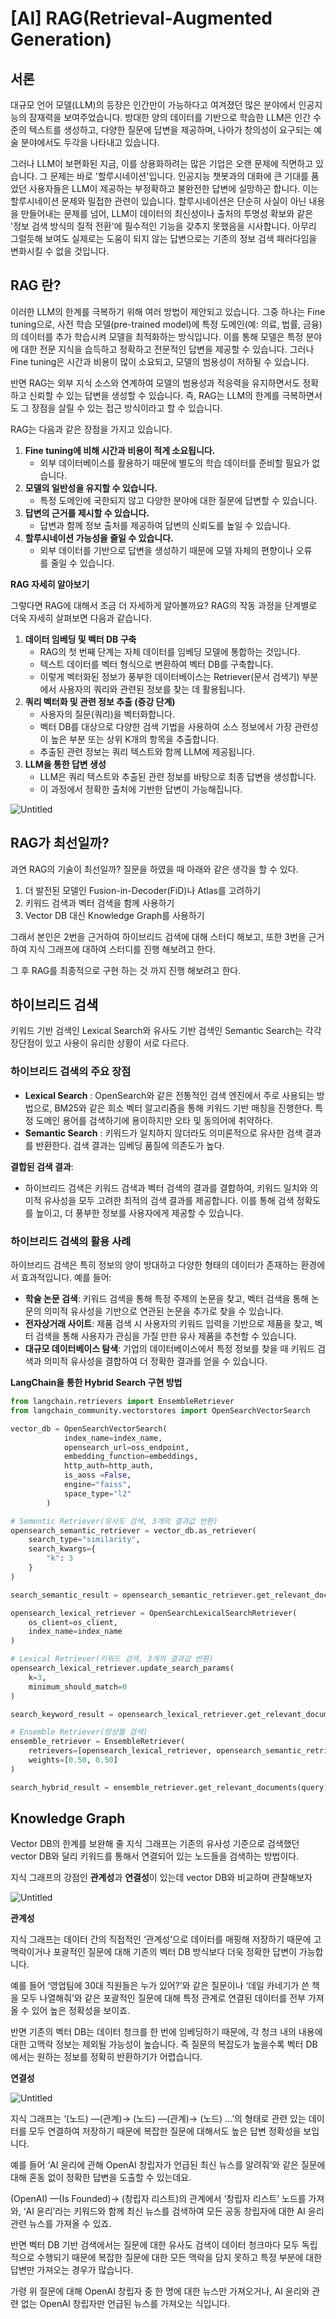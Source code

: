 # [AI] RAG(Retrieval-Augmented Generation)

## 서론

대규모 언어 모델(LLM)의 등장은 인간만이 가능하다고 여겨졌던 많은 분야에서 인공지능의 잠재력을 보여주었습니다. 방대한 양의 데이터를 기반으로 학습한 LLM은 인간 수준의 텍스트를 생성하고, 다양한 질문에 답변을 제공하며, 나아가 창의성이 요구되는 예술 분야에서도 두각을 나타내고 있습니다.

그러나 LLM이 보편화된 지금, 이를 상용화하려는 많은 기업은 오랜 문제에 직면하고 있습니다. 그 문제는 바로 '할루시네이션'입니다. 인공지능 챗봇과의 대화에 큰 기대를 품었던 사용자들은 LLM이 제공하는 부정확하고 불완전한 답변에 실망하곤 합니다. 이는 할루시네이션 문제와 밀접한 관련이 있습니다. 할루시네이션은 단순히 사실이 아닌 내용을 만들어내는 문제를 넘어, LLM이 데이터의 최신성이나 출처의 투명성 확보와 같은 '정보 검색 방식의 질적 전환'에 필수적인 기능을 갖추지 못했음을 시사합니다. 아무리 그럴듯해 보여도 실제로는 도움이 되지 않는 답변으로는 기존의 정보 검색 패러다임을 변화시킬 수 없을 것입니다.

## RAG 란?

이러한 LLM의 한계를 극복하기 위해 여러 방법이 제안되고 있습니다. 그중 하나는 Fine tuning으로, 사전 학습 모델(pre-trained model)에 특정 도메인(예: 의료, 법률, 금융)의 데이터를 추가 학습시켜 모델을 최적화하는 방식입니다. 이를 통해 모델은 특정 분야에 대한 전문 지식을 습득하고 정확하고 전문적인 답변을 제공할 수 있습니다. 그러나 Fine tuning은 시간과 비용이 많이 소요되고, 모델의 범용성이 저하될 수 있습니다.

반면 RAG는 외부 지식 소스와 연계하여 모델의 범용성과 적응력을 유지하면서도 정확하고 신뢰할 수 있는 답변을 생성할 수 있습니다. 즉, RAG는 LLM의 한계를 극복하면서도 그 장점을 살릴 수 있는 접근 방식이라고 할 수 있습니다.

RAG는 다음과 같은 장점을 가지고 있습니다.

1. **Fine tuning에 비해 시간과 비용이 적게 소요됩니다.**
    - 외부 데이터베이스를 활용하기 때문에 별도의 학습 데이터를 준비할 필요가 없습니다.
2. **모델의 일반성을 유지할 수 있습니다.**
    - 특정 도메인에 국한되지 않고 다양한 분야에 대한 질문에 답변할 수 있습니다.
3. **답변의 근거를 제시할 수 있습니다.**
    - 답변과 함께 정보 출처를 제공하여 답변의 신뢰도를 높일 수 있습니다.
4. **할루시네이션 가능성을 줄일 수 있습니다.**
    - 외부 데이터를 기반으로 답변을 생성하기 때문에 모델 자체의 편향이나 오류를 줄일 수 있습니다.

**RAG 자세히 알아보기**

그렇다면 RAG에 대해서 조금 더 자세하게 알아볼까요? RAG의 작동 과정을 단계별로 더욱 자세히 살펴보면 다음과 같습니다.

1. **데이터 임베딩 및 벡터 DB 구축**
    - RAG의 첫 번째 단계는 자체 데이터를 임베딩 모델에 통합하는 것입니다.
    - 텍스트 데이터를 벡터 형식으로 변환하여 벡터 DB를 구축합니다.
    - 이렇게 벡터화된 정보가 풍부한 데이터베이스는 Retriever(문서 검색기) 부분에서 사용자의 쿼리와 관련된 정보를 찾는 데 활용됩니다.
2. **쿼리 벡터화 및 관련 정보 추출 (증강 단계)**
    - 사용자의 질문(쿼리)을 벡터화합니다.
    - 벡터 DB를 대상으로 다양한 검색 기법을 사용하여 소스 정보에서 가장 관련성이 높은 부분 또는 상위 K개의 항목을 추출합니다.
    - 추출된 관련 정보는 쿼리 텍스트와 함께 LLM에 제공됩니다.
3. **LLM을 통한 답변 생성**
    - LLM은 쿼리 텍스트와 추출된 관련 정보를 바탕으로 최종 답변을 생성합니다.
    - 이 과정에서 정확한 출처에 기반한 답변이 가능해집니다.

![Untitled](%5BAI%5D%20RAG(Retrieval-Augmented%20Generation)%20e2bd6082387043d086d5829824a75ac0/Untitled.png)

## RAG가 최선일까?

과연 RAG의 기술이 최선일까? 질문을 하였을 때 아래와 같은 생각을 할 수 있다.

1. 더 발전된 모델인 Fusion-in-Decoder(FiD)나 Atlas를 고려하기
2. 키워드 검색과 벡터 검색을 함께 사용하기
3. Vector DB 대신 Knowledge Graph를 사용하기

그래서 본인은 2번을 근거하여 하이브리드 검색에 대해 스터디 해보고, 또한 3번을 근거하여 지식 그래프에 대하여 스터디를 진행 해보려고 한다.

그 후 RAG를 최종적으로 구현 하는 것 까지 진행 해보려고 한다.

## 하이브리드 검색

키워드 기반 검색인 Lexical Search와 유사도 기반 검색인 Semantic Search는 각각 장단점이 있고 사용이 유리한 상황이 서로 다르다.

### 하이브리드 검색의 주요 장점

- **Lexical Search** : OpenSearch와 같은 전통적인 검색 엔진에서 주로 사용되는 방법으로, BM25와 같은 희소 벡터 알고리즘을 통해 키워드 기반 매칭을 진행한다. 특정 도메인 용어를 검색하기에 용이하지만 오타 및 동의어에 취약하다.
- **Semantic Search** : 키워드가 일치하지 않더라도 의미론적으로 유사한 검색 결과를 반환한다. 검색 결과는 임베딩 품질에 의존도가 높다.

**결합된 검색 결과**:

- 하이브리드 검색은 키워드 검색과 벡터 검색의 결과를 결합하여, 키워드 일치와 의미적 유사성을 모두 고려한 최적의 검색 결과를 제공합니다. 이를 통해 검색 정확도를 높이고, 더 풍부한 정보를 사용자에게 제공할 수 있습니다.

### 하이브리드 검색의 활용 사례

하이브리드 검색은 특히 정보의 양이 방대하고 다양한 형태의 데이터가 존재하는 환경에서 효과적입니다. 예를 들어:

- **학술 논문 검색**: 키워드 검색을 통해 특정 주제의 논문을 찾고, 벡터 검색을 통해 논문의 의미적 유사성을 기반으로 연관된 논문을 추가로 찾을 수 있습니다.
- **전자상거래 사이트**: 제품 검색 시 사용자의 키워드 입력을 기반으로 제품을 찾고, 벡터 검색을 통해 사용자가 관심을 가질 만한 유사 제품을 추천할 수 있습니다.
- **대규모 데이터베이스 탐색**: 기업의 데이터베이스에서 특정 정보를 찾을 때 키워드 검색과 의미적 유사성을 결합하여 더 정확한 결과를 얻을 수 있습니다.

**LangChain을 통한 Hybrid Search 구현 방법**

```python
from langchain.retrievers import EnsembleRetriever
from langchain_community.vectorstores import OpenSearchVectorSearch

vector_db = OpenSearchVectorSearch(
            index_name=index_name,
            opensearch_url=oss_endpoint,
            embedding_function=embeddings,
            http_auth=http_auth, 
            is_aoss =False,
            engine="faiss",
            space_type="l2"
        )

# Sementic Retriever(유사도 검색, 3개의 결과값 반환)
opensearch_semantic_retriever = vector_db.as_retriever(
    search_type="similarity",
    search_kwargs={
        "k": 3
    }
)

search_semantic_result = opensearch_semantic_retriever.get_relevant_documents(query)

opensearch_lexical_retriever = OpenSearchLexicalSearchRetriever(
    os_client=os_client,
    index_name=index_name
)

# Lexical Retriever(키워드 검색, 3개의 결과값 반환)
opensearch_lexical_retriever.update_search_params(
    k=3,
    minimum_should_match=0
)

search_keyword_result = opensearch_lexical_retriever.get_relevant_documents(query)

# Ensemble Retriever(앙상블 검색)
ensemble_retriever = EnsembleRetriever(
    retrievers=[opensearch_lexical_retriever, opensearch_semantic_retriever],
    weights=[0.50, 0.50]
)

search_hybrid_result = ensemble_retriever.get_relevant_documents(query)
```

## Knowledge Graph

Vector DB의 한계를 보완해 줄 지식 그래프는 기존의 유사성 기준으로 검색했던 vector DB와 달리 키워드를 통해서 연결되어 있는 노드들을 검색하는 방법이다.

지식 그래프의 강점인 **관계성**과 **연결성**이 있는데 vector DB와 비교하며 관찰해보자

![Untitled](%5BAI%5D%20RAG(Retrieval-Augmented%20Generation)%20e2bd6082387043d086d5829824a75ac0/Untitled%201.png)

**관계성**

지식 그래프는 데이터 간의 직접적인 ‘관계성’으로 데이터를 매핑해 저장하기 때문에 고맥락이거나 포괄적인 질문에 대해 기존의 벡터 DB 방식보다 더욱 정확한 답변이 가능합니다.

예를 들어 ‘영업팀에 30대 직원들은 누가 있어?’와 같은 질문이나 ‘데일 카네기가 쓴 책을 모두 나열해줘’와 같은 포괄적인 질문에 대해 특정 관계로 연결된 데이터를 전부 가져올 수 있어 높은 정확성을 보이죠.

반면 기존의 벡터 DB는 데이터 청크를 한 번에 임베딩하기 때문에, 각 청크 내의 내용에 대한 고맥락 정보는 제외될 가능성이 높습니다. 즉 질문의 복잡도가 높을수록 벡터 DB에서는 원하는 정보를 정확히 반환하기가 어렵습니다.

**연결성**

![Untitled](%5BAI%5D%20RAG(Retrieval-Augmented%20Generation)%20e2bd6082387043d086d5829824a75ac0/Untitled%202.png)

지식 그래프는 ‘(노드) —(관계)→ (노드) —(관계)→ (노드) …’의 형태로 관련 있는 데이터를 모두 연결하여 저장하기 때문에 복잡한 질문에 대해서도 높은 답변 정확성을 보입니다.

예를 들어 ‘AI 윤리에 관해 OpenAI 창립자가 언급된 최신 뉴스를 알려줘’와 같은 질문에 대해 혼동 없이 정확한 답변을 도출할 수 있는데요.

(OpenAI) —(Is Founded)→ (창립자 리스트)의 관계에서 ‘창립자 리스트’ 노드를 가져와, ‘AI 윤리’라는 키워드와 함께 최신 뉴스를 검색하여 모든 공동 창립자에 대한 AI 윤리 관련 뉴스를 가져올 수 있죠.

반면 벡터 DB 기반 검색에서는 질문에 대한 유사도 검색이 데이터 청크마다 모두 독립적으로 수행되기 때문에 복잡한 질문에 대한 모든 맥락을 담지 못하고 특정 부분에 대한 답변만 가져오는 경우가 많습니다.

가령 위 질문에 대해 OpenAI 창립자 중 한 명에 대한 뉴스만 가져오거나, AI 윤리와 관련 없는 OpenAI 창립자만 언급된 뉴스를 가져오는 식입니다.